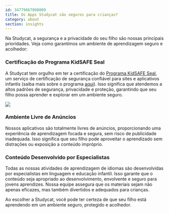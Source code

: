 ```yaml
---
id: 34779667898009
title: Os Apps Studycat são seguros para crianças?
category: about
section: insights
---
```

Na Studycat, a segurança e a privacidade do seu filho são nossas principais prioridades. Veja como garantimos um ambiente de aprendizagem seguro e acolhedor:

### Certificação do Programa KidSAFE Seal

A Studycat tem orgulho em ter a certificação do [Programa KidSAFE Seal](https://www.kidsafeseal.com/certifiedproducts/studycat_fun_appseries.html), um serviço de certificação de segurança confiável para sites e aplicativos infantis (saiba mais sobre o programa [aqui](https://www.kidsafeseal.com/aboutourprogram.html)). Isso significa que atendemos a altos padrões de segurança, privacidade e proteção, garantindo que seu filho possa aprender e explorar em um ambiente seguro.

![](https://help.studycat.com/hc/article_attachments/34779667893401)

### Ambiente Livre de Anúncios

Nossos aplicativos são totalmente livres de anúncios, proporcionando uma experiência de aprendizagem focada e segura, sem risco de publicidade inadequada. Isso significa que seu filho pode aproveitar o aprendizado sem distrações ou exposição a conteúdo impróprio.

### Conteúdo Desenvolvido por Especialistas

Todas as nossas atividades de aprendizagem de idiomas são desenvolvidas por especialistas em linguagem e educação infantil. Isso garante que o conteúdo seja apropriado ao desenvolvimento, envolvente e seguro para jovens aprendizes. Nossa equipe assegura que os materiais sejam não apenas eficazes, mas também divertidos e adequados para crianças.

Ao escolher a Studycat, você pode ter certeza de que seu filho está aprendendo em um ambiente seguro, protegido e acolhedor.

